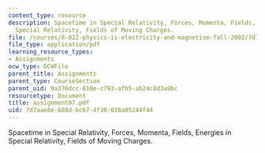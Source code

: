 ```yaml
---
content_type: resource
description: Spacetime in Special Relativity, Forces, Momenta, Fields, Energies in
  Special Relativity, Fields of Moving Charges.
file: /courses/8-022-physics-ii-electricity-and-magnetism-fall-2002/7d7aae8e688dbcb74f30028a05244f44_assignment07.pdf
file_type: application/pdf
learning_resource_types:
- Assignments
ocw_type: OCWFile
parent_title: Assignments
parent_type: CourseSection
parent_uid: 9a370dcc-010e-c793-afb5-ab24c8d3a9bc
resourcetype: Document
title: assignment07.pdf
uid: 7d7aae8e-688d-bcb7-4f30-028a05244f44
---
```

Spacetime in Special Relativity, Forces, Momenta, Fields, Energies in Special Relativity, Fields of Moving Charges.

